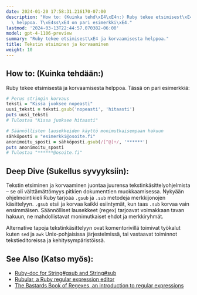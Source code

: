 ```yaml
---
date: 2024-01-20 17:58:31.216170-07:00
description: "How to: (Kuinka tehd\xE4\xE4n:) Ruby tekee etsimisest\xE4 ja korvaamisesta\
  \ helppoa. T\xE4ss\xE4 on pari esimerkki\xE4."
lastmod: '2024-03-13T22:44:57.070382-06:00'
model: gpt-4-1106-preview
summary: "Ruby tekee etsimisest\xE4 ja korvaamisesta helppoa."
title: Tekstin etsiminen ja korvaaminen
weight: 10
---
```


## How to: (Kuinka tehdään:)
Ruby tekee etsimisestä ja korvaamisesta helppoa. Tässä on pari esimerkkiä:

```Ruby
# Perus stringin korvaus
teksti = "Kissa juoksee nopeasti"
uusi_teksti = teksti.gsub('nopeasti', 'hitaasti')
puts uusi_teksti
# Tulostaa "Kissa juoksee hitaasti"

# Säännöllisten lausekkeiden käyttö monimutkaisempaan hakuun
sähköposti = "esimerkki@osoite.fi"
anonimoitu_sposti = sähköposti.gsub(/[^@]+/, '******')
puts anonimoitu_sposti
# Tulostaa "******@osoite.fi"
```

## Deep Dive (Sukellus syvyyksiin):
Tekstin etsiminen ja korvaaminen juontaa juurensa tekstinkäsittelyohjelmista – se oli välttämättömyys pitkien dokumenttien muokkaamisessa. Nykyään ohjelmointikieli Ruby tarjoaa `.gsub` ja `.sub` metodeja merkkijonojen käsittelyyn. `.gsub` etsii ja korvaa kaikki esiintymät, kun taas `.sub` korvaa vain ensimmäisen. Säännölliset lausekkeet (regex) tarjoavat voimakkaan tavan hakuun, ne mahdollistavat monimutkaiset ehdot ja merkkiryhmät.

Alternative tapoja tekstinkäsittelyyn ovat komentorivillä toimivat työkalut kuten `sed` ja `awk` Unix-pohjaisissa järjestelmissä, tai vastaavat toiminnot tekstieditoreissa ja kehitysympäristöissä.

## See Also (Katso myös):
- [Ruby-doc for String#gsub and String#sub](https://ruby-doc.org/core-3.1.0/String.html#method-i-gsub)
- [Rubular, a Ruby regular expression editor](http://rubular.com/)
- [The Bastards Book of Regexes, an introduction to regular expressions](http://ruby.bastardsbook.com/chapters/regexes/)
